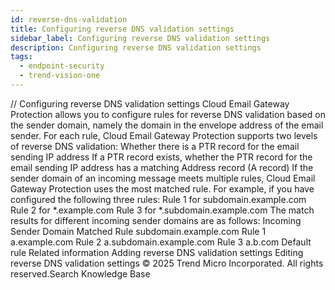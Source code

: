 ```yaml
---
id: reverse-dns-validation
title: Configuring reverse DNS validation settings
sidebar_label: Configuring reverse DNS validation settings
description: Configuring reverse DNS validation settings
tags:
  - endpoint-security
  - trend-vision-one
---
```


/*<![CDATA[*/ $('#title').html($('meta[name=map-description]').attr('content')); /*]]>*/ Configuring reverse DNS validation settings Cloud Email Gateway Protection allows you to configure rules for reverse DNS validation based on the sender domain, namely the domain in the envelope address of the email sender. For each rule, Cloud Email Gateway Protection supports two levels of reverse DNS validation: Whether there is a PTR record for the email sending IP address If a PTR record exists, whether the PTR record for the email sending IP address has a matching Address record (A record) If the sender domain of an incoming message meets multiple rules, Cloud Email Gateway Protection uses the most matched rule. For example, if you have configured the following three rules: Rule 1 for subdomain.example.com Rule 2 for *.example.com Rule 3 for *.subdomain.example.com The match results for different incoming sender domains are as follows: Incoming Sender Domain Matched Rule subdomain.example.com Rule 1 a.example.com Rule 2 a.subdomain.example.com Rule 3 a.b.com Default rule Related information Adding reverse DNS validation settings Editing reverse DNS validation settings © 2025 Trend Micro Incorporated. All rights reserved.Search Knowledge Base